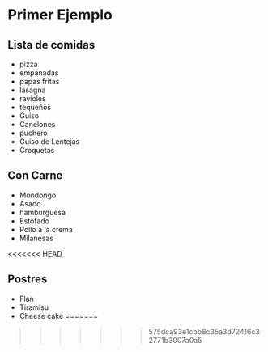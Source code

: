 # Primer Ejemplo
## Lista de comidas

* pizza
* empanadas
* papas fritas
* lasagna
* ravioles
* tequeños
* Guiso
* Canelones
* puchero
* Guiso de Lentejas
* Croquetas



## Con Carne

* Mondongo
* Asado
* hamburguesa
* Estofado
* Pollo a la crema
* Milanesas

<<<<<<< HEAD
## Postres

* Flan
* Tiramisu
* Cheese cake
=======

>>>>>>> 575dca93e1cbb8c35a3d72416c32771b3007a0a5
